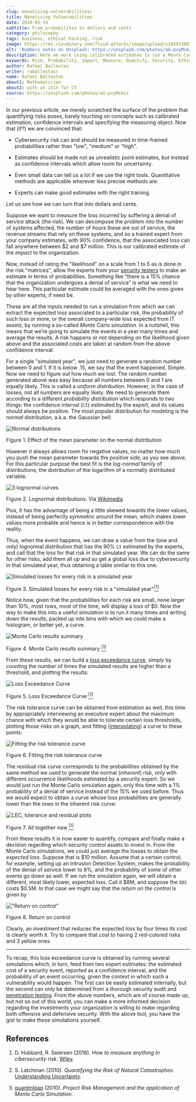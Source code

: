 ```yaml
---
slug: monetizing-vulnerabilities/
title: Monetizing Vulnerabilities
date: 2019-02-19
subtitle: From probabilites to dollars and cents
category: philosophy
tags: business, ethical-hacking, risk
image: https://res.cloudinary.com/fluid-attacks/image/upload/v1620330938/blog/monetizing-vulnerabilities/cover_d77gqi.webp
alt: 'Numbers notes on Unsplash: https://unsplash.com/photos/aG-pvyMsbis'
description: Here we work using calibrated estimates to run a Monte Carlo simulation to obtain the expected losses and the loss exceedance curve for different scenarios.
keywords: Risk, Probability, Impact, Measure, Quantify, Security, Ethical Hacking, Pentesting
author: Rafael Ballestas
writer: raballestasr
name: Rafael Ballestas
about1: Mathematician
about2: with an itch for CS
source: https://unsplash.com/photos/aG-pvyMsbis
---
```


In our previous article, we merely scratched the surface of the problem
that quantifying risks poses, barely touching on concepts such as
calibrated estimation, confidence intervals and specifying the measuring
object. Now that (if?) we are convinced that:

- Cybersecurity risk can and should be measured in time-framed
  probabilities rather than "low", "medium" or "high".

- Estimates should be made not as unrealistic point estimates, but
  instead as confidence intervals which allow room for uncertainty.

- Even small data can tell us a lot if we use the right tools.
  Quantitative methods are applicable wherever less precise methods
  are.

- Experts can make good estimates with the right training.

Let us see how we can turn that into dollars and cents.

Suppose we want to measure the loss incurred by suffering a denial of
service attack (the *risk*). We can decompose the problem into the
number of systems affected, the number of hours these are out of
service, the revenue streams that rely on these systems, and so a
trained expert from your company estimates, with 90% confidence, that
the associated loss can fall anywhere between $2 and $7 million. This is
our calibrated estimate of the *impact* to the organization.

Now, instead of rating the "likelihood" on a scale from 1 to 5 as is
done in the risk "matrices", allow the experts from your [security
testers](../../) to make an estimate in terms of probabilities.
Something like "there is a 15% chance that the organization undergoes a
denial of service" is what we need to hear here. This particular
estimate could be averaged with the ones given by other experts, if need
be.

These are all the inputs needed to run a simulation from which we can
extract the expected loss associated to a particular risk, the
probability of such loss or more, or the overall company-wide loss
expected from IT assets, by running a so-called *Monte Carlo
simulation*. In a nutshell, this means that we’re going to simulate the
events in a year many times and average the results. A risk happens or
not depending on the likelihood given above and the associated costs are
taken at random from the above confidence interval.

For a single "simulated year", we just need to generate a random number
between 0 and 1. If it is below .15, we say that the event happened.
Simple. Now we need to figure out how much we lost. The random number
generated above was easy because all numbers between 0 and 1 are equally
likely. This is called a *uniform distribution*. However, in the case of
losses, not all numbers are equally likely. We need to generate them
according to a different *probability distribution* which responds to
two things: the confidence interval (`CI`) estimated by the expert, and
its values should always be positive. The most popular distribution for
modeling is the *normal* distribution, a.k.a. the Gaussian bell:

<div class="imgblock">

![Normal distributions](https://res.cloudinary.com/fluid-attacks/image/upload/v1620330937/blog/monetizing-vulnerabilities/normal-distribution_m8ucds.webp)

<div class="title">

Figure 1. Effect of the mean parameter on the normal distribution

</div>

</div>

However it always allows room for negative values, no matter how much
you push the mean parameter towards the positive side, as you see above.
For this particular purpose the best fit is the *log-normal* family of
distributions, the distribution of the logarithm of a normally
distributed variable.

<div class="imgblock">

![3 lognormal curves](https://res.cloudinary.com/fluid-attacks/image/upload/v1620330935/blog/monetizing-vulnerabilities/lognormal-curves_yscml3.webp)

<div class="title">

Figure 2. Lognormal distributions.
Via [Wikimedia](https://commons.wikimedia.org/wiki/File:PDF-log_normal_distributions.svg).

</div>

</div>

Plus, it has the advantage of being a little skewed towards the lower
values, instead of being perfectly symmetric around the mean, which
makes lower values more probable and hence is in better correspondence
with the reality.

Thus, when the event happens, we can draw a value from the (one and
only) lognormal distribution that has the 90% `CI` estimated by the
experts, and call that the loss for that risk in that simulated year. We
can do the same for other risks, add them all up and so get a global
loss due to cybersecurity in that simulated year, thus obtaining a table
similar to this one:

<div class="imgblock">

![Simulated losses for every risk in a simulated year](https://res.cloudinary.com/fluid-attacks/image/upload/v1620330936/blog/monetizing-vulnerabilities/loss-risks-table_rvmog1.webp)

<div class="title">

Figure 3. Simulated losses for every risk
in a "simulated year"[<sup>\[1\]</sup>](#r1)

</div>

</div>

Notice how, given that the probabilities for each risk are small, none
larger than 10%, most rows, most of the time, will display a loss of $0.
Now the way to make this into a useful simulation is to run it many
times and writing down the results, packed up into bins with which we
could make a histogram, or better yet, a curve.

<div class="imgblock">

![Monte Carlo results summary](https://res.cloudinary.com/fluid-attacks/image/upload/v1620330936/blog/monetizing-vulnerabilities/mc-results-hist_gmojok.webp)

<div class="title">

Figure 4. Monte Carlo results summary [<sup>\[1\]</sup>](#r1)

</div>

</div>

From these results, we can build a [loss exceedance
curve](../quantifying-risk/), simply by counting the number of times the
simulated results are higher than a threshold, and plotting the results:

<div class="imgblock">

![Loss Exceedance Curve](https://res.cloudinary.com/fluid-attacks/image/upload/v1620330935/blog/monetizing-vulnerabilities/simple-lec_troyzh.webp)

<div class="title">

Figure 5. Loss Exceedance Curve [<sup>\[1\]</sup>](#r1)

</div>

</div>

The risk tolerance curve can be obtained from estimation as well, this
time by appropriately interviewing an executive expert about the maximum
chance with which they would be able to tolerate certain loss
thresholds, plotting those risks on a graph, and fitting
([interpolating](https://en.wikipedia.org/wiki/Interpolation)) a curve
to these points:

<div class="imgblock">

![Fitting the risk tolerance curve](https://res.cloudinary.com/fluid-attacks/image/upload/v1620330937/blog/monetizing-vulnerabilities/gen-risk-tolerance_tdklv7.webp)

<div class="title">

Figure 6. Fitting the risk tolerance curve

</div>

</div>

The *residual risk curve* corresponds to the probabilities obtained by
the same method we used to generate the normal (*inherent*) risk, only
with different occurrence likelihoods estimated by a security expert. So
we would just run the Monte Carlo simulation again, only this time with
a 1% probability of a denial of service instead of the 15% we used
before. Thus we would expect to obtain a curve whose loss probabilities
are generally lower than the ones in the inherent risk curve:

<div class="imgblock">

![LEC, tolerance and residual plots](https://res.cloudinary.com/fluid-attacks/image/upload/v1620330975/blog/quantifying-risk/loss-excedance-curve_qmxpph.webp)

<div class="title">

Figure 7. All together now [<sup>\[1\]</sup>](#r1)

</div>

</div>

From these results it is now easier to quantify, compare and finally
make a decision regarding which security control assets to invest in.
From the Monte Carlo simulations, we could just average the losses to
obtain the *expected loss*. Suppose that is $10 million. Assume that a
certain control, for example, setting up an Intrusion Detection System,
makes the probability of the denial of service lower to 8%, and the
probability of some of other events go down as well. If we run the
simulation again, we will obtain a different, most likely lower,
expected loss. Call it $8M, and suppose the `IDS` costs $0.5M. In that
case we might say that the *return on the control* is given by

<div class="imgblock">

!["Return on control"](https://res.cloudinary.com/fluid-attacks/image/upload/v1620330936/blog/monetizing-vulnerabilities/roc_qfbvd2.webp)

<div class="title">

Figure 8. Return on control

</div>

</div>

Clearly, an investment that reduces the expected loss by four times its
cost is clearly worth it. Try to compare that cost to having 2
red-colored risks and 3 yellow ones.

---
To recap,
this loss exceedance curve is obtained
by running several simulations which,
in turn,
feed from two expert estimates:
the estimated cost of a security event,
reported as a confidence interval,
and the probability of an event occurring,
given the context in which
such a vulnerability would happen.
The first can be easily estimated internally,
but the second can only be determined
from a thorough security audit
and [penetration testing](../../solutions/penetration-testing/).
From the above numbers,
which are of course made up,
but not so out of this world,
you can make a more informed decision
regarding the investments your organization is willing to make
regarding both offensive and defensive security.
With the above tool,
you have the gist to make these simulations yourself.

## References

1. D. Hubbard, R. Seiersen (2016). *How to measure anything in
    cibersecurity risk*. [Wiley](https://www.howtomeasureanything.com/).

2. S. Latchman (2010). *Quantifying the Risk of Natural Catastrophes*.
    [Understanding
    Uncertainty](https://understandinguncertainty.org/node/622).

3. [quantmleap](http://quantmleap.com/blog/2010/07/project-risk-management-and-the-application-of-monte-carlo-simulation/)
    (2010). *Project Risk Management and the application of Monte Carlo
    Simulation*.
